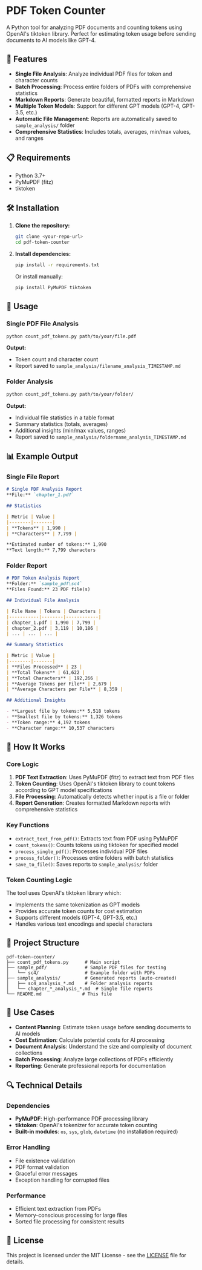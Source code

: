 # PDF Token Counter

A Python tool for analyzing PDF documents and counting tokens using OpenAI's tiktoken library. Perfect for estimating token usage before sending documents to AI models like GPT-4.

## 🚀 Features

- **Single File Analysis**: Analyze individual PDF files for token and character counts
- **Batch Processing**: Process entire folders of PDFs with comprehensive statistics
- **Markdown Reports**: Generate beautiful, formatted reports in Markdown
- **Multiple Token Models**: Support for different GPT models (GPT-4, GPT-3.5, etc.)
- **Automatic File Management**: Reports are automatically saved to `sample_analysis/` folder
- **Comprehensive Statistics**: Includes totals, averages, min/max values, and ranges

## 📋 Requirements

- Python 3.7+
- PyMuPDF (fitz)
- tiktoken

## 🛠️ Installation

1. **Clone the repository:**
   ```bash
   git clone <your-repo-url>
   cd pdf-token-counter
   ```

2. **Install dependencies:**
   ```bash
   pip install -r requirements.txt
   ```
   
   Or install manually:
   ```bash
   pip install PyMuPDF tiktoken
   ```

## 📖 Usage

### Single PDF File Analysis

```bash
python count_pdf_tokens.py path/to/your/file.pdf
```

**Output:**
- Token count and character count
- Report saved to `sample_analysis/filename_analysis_TIMESTAMP.md`

### Folder Analysis

```bash
python count_pdf_tokens.py path/to/your/folder/
```

**Output:**
- Individual file statistics in a table format
- Summary statistics (totals, averages)
- Additional insights (min/max values, ranges)
- Report saved to `sample_analysis/foldername_analysis_TIMESTAMP.md`

## 📊 Example Output

### Single File Report
```markdown
# Single PDF Analysis Report
**File:** `chapter_1.pdf`

## Statistics

| Metric | Value |
|--------|-------|
| **Tokens** | 1,990 |
| **Characters** | 7,799 |

**Estimated number of tokens:** 1,990
**Text length:** 7,799 characters
```

### Folder Report
```markdown
# PDF Token Analysis Report
**Folder:** `sample_pdf\sc4`
**Files Found:** 23 PDF file(s)

## Individual File Analysis

| File Name | Tokens | Characters |
|-----------|--------|------------|
| chapter_1.pdf | 1,990 | 7,799 |
| chapter_2.pdf | 3,119 | 10,186 |
| ... | ... | ... |

## Summary Statistics

| Metric | Value |
|--------|-------|
| **Files Processed** | 23 |
| **Total Tokens** | 61,622 |
| **Total Characters** | 192,266 |
| **Average Tokens per File** | 2,679 |
| **Average Characters per File** | 8,359 |

## Additional Insights

- **Largest file by tokens:** 5,518 tokens
- **Smallest file by tokens:** 1,326 tokens
- **Token range:** 4,192 tokens
- **Character range:** 10,537 characters
```

## 🔧 How It Works

### Core Logic

1. **PDF Text Extraction**: Uses PyMuPDF (fitz) to extract text from PDF files
2. **Token Counting**: Uses OpenAI's tiktoken library to count tokens according to GPT model specifications
3. **File Processing**: Automatically detects whether input is a file or folder
4. **Report Generation**: Creates formatted Markdown reports with comprehensive statistics

### Key Functions

- `extract_text_from_pdf()`: Extracts text from PDF using PyMuPDF
- `count_tokens()`: Counts tokens using tiktoken for specified model
- `process_single_pdf()`: Processes individual PDF files
- `process_folder()`: Processes entire folders with batch statistics
- `save_to_file()`: Saves reports to `sample_analysis/` folder

### Token Counting Logic

The tool uses OpenAI's tiktoken library which:
- Implements the same tokenization as GPT models
- Provides accurate token counts for cost estimation
- Supports different models (GPT-4, GPT-3.5, etc.)
- Handles various text encodings and special characters

## 📁 Project Structure

```
pdf-token-counter/
├── count_pdf_tokens.py      # Main script
├── sample_pdf/              # Sample PDF files for testing
│   └── sc4/                 # Example folder with PDFs
├── sample_analysis/         # Generated reports (auto-created)
│   ├── sc4_analysis_*.md    # Folder analysis reports
│   └── chapter_*_analysis_*.md  # Single file reports
└── README.md               # This file
```

## 🎯 Use Cases

- **Content Planning**: Estimate token usage before sending documents to AI models
- **Cost Estimation**: Calculate potential costs for AI processing
- **Document Analysis**: Understand the size and complexity of document collections
- **Batch Processing**: Analyze large collections of PDFs efficiently
- **Reporting**: Generate professional reports for documentation

## 🔍 Technical Details

### Dependencies

- **PyMuPDF**: High-performance PDF processing library
- **tiktoken**: OpenAI's tokenizer for accurate token counting
- **Built-in modules**: `os`, `sys`, `glob`, `datetime` (no installation required)

### Error Handling

- File existence validation
- PDF format validation
- Graceful error messages
- Exception handling for corrupted files

### Performance

- Efficient text extraction from PDFs
- Memory-conscious processing for large files
- Sorted file processing for consistent results


## 📝 License

This project is licensed under the MIT License - see the [LICENSE](LICENSE) file for details.
